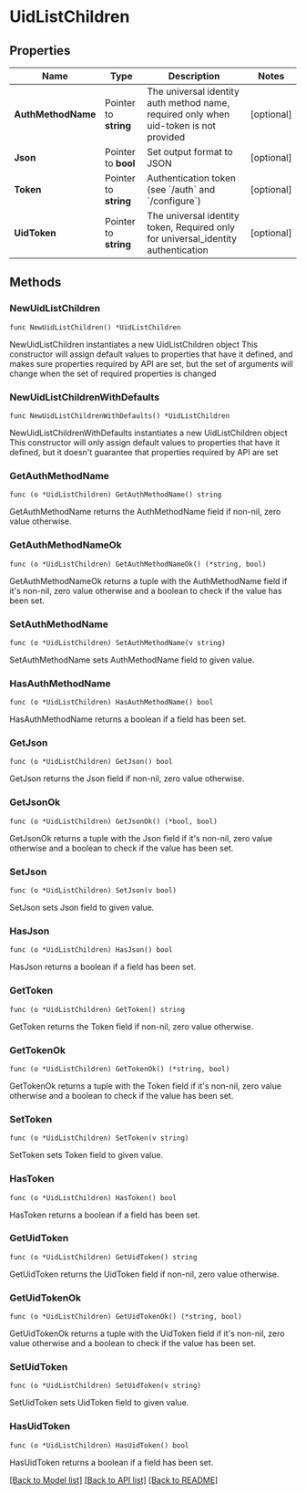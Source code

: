 # UidListChildren

## Properties

Name | Type | Description | Notes
------------ | ------------- | ------------- | -------------
**AuthMethodName** | Pointer to **string** | The universal identity auth method name, required only when uid-token is not provided | [optional] 
**Json** | Pointer to **bool** | Set output format to JSON | [optional] 
**Token** | Pointer to **string** | Authentication token (see &#x60;/auth&#x60; and &#x60;/configure&#x60;) | [optional] 
**UidToken** | Pointer to **string** | The universal identity token, Required only for universal_identity authentication | [optional] 

## Methods

### NewUidListChildren

`func NewUidListChildren() *UidListChildren`

NewUidListChildren instantiates a new UidListChildren object
This constructor will assign default values to properties that have it defined,
and makes sure properties required by API are set, but the set of arguments
will change when the set of required properties is changed

### NewUidListChildrenWithDefaults

`func NewUidListChildrenWithDefaults() *UidListChildren`

NewUidListChildrenWithDefaults instantiates a new UidListChildren object
This constructor will only assign default values to properties that have it defined,
but it doesn't guarantee that properties required by API are set

### GetAuthMethodName

`func (o *UidListChildren) GetAuthMethodName() string`

GetAuthMethodName returns the AuthMethodName field if non-nil, zero value otherwise.

### GetAuthMethodNameOk

`func (o *UidListChildren) GetAuthMethodNameOk() (*string, bool)`

GetAuthMethodNameOk returns a tuple with the AuthMethodName field if it's non-nil, zero value otherwise
and a boolean to check if the value has been set.

### SetAuthMethodName

`func (o *UidListChildren) SetAuthMethodName(v string)`

SetAuthMethodName sets AuthMethodName field to given value.

### HasAuthMethodName

`func (o *UidListChildren) HasAuthMethodName() bool`

HasAuthMethodName returns a boolean if a field has been set.

### GetJson

`func (o *UidListChildren) GetJson() bool`

GetJson returns the Json field if non-nil, zero value otherwise.

### GetJsonOk

`func (o *UidListChildren) GetJsonOk() (*bool, bool)`

GetJsonOk returns a tuple with the Json field if it's non-nil, zero value otherwise
and a boolean to check if the value has been set.

### SetJson

`func (o *UidListChildren) SetJson(v bool)`

SetJson sets Json field to given value.

### HasJson

`func (o *UidListChildren) HasJson() bool`

HasJson returns a boolean if a field has been set.

### GetToken

`func (o *UidListChildren) GetToken() string`

GetToken returns the Token field if non-nil, zero value otherwise.

### GetTokenOk

`func (o *UidListChildren) GetTokenOk() (*string, bool)`

GetTokenOk returns a tuple with the Token field if it's non-nil, zero value otherwise
and a boolean to check if the value has been set.

### SetToken

`func (o *UidListChildren) SetToken(v string)`

SetToken sets Token field to given value.

### HasToken

`func (o *UidListChildren) HasToken() bool`

HasToken returns a boolean if a field has been set.

### GetUidToken

`func (o *UidListChildren) GetUidToken() string`

GetUidToken returns the UidToken field if non-nil, zero value otherwise.

### GetUidTokenOk

`func (o *UidListChildren) GetUidTokenOk() (*string, bool)`

GetUidTokenOk returns a tuple with the UidToken field if it's non-nil, zero value otherwise
and a boolean to check if the value has been set.

### SetUidToken

`func (o *UidListChildren) SetUidToken(v string)`

SetUidToken sets UidToken field to given value.

### HasUidToken

`func (o *UidListChildren) HasUidToken() bool`

HasUidToken returns a boolean if a field has been set.


[[Back to Model list]](../README.md#documentation-for-models) [[Back to API list]](../README.md#documentation-for-api-endpoints) [[Back to README]](../README.md)


